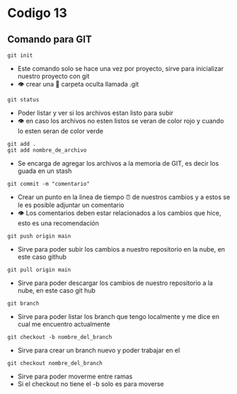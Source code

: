 # Codigo 13

## Comando para GIT

```
git init
```

- Este comando solo se hace una vez por proyecto, sirve para inicializar nuestro proyecto con git
- :eye: crear una :file_folder: carpeta oculta llamada .git

```
git status
```

- Poder listar y ver si los archivos estan listo para subir
- :eye: en caso los archivos no esten listos se veran de color rojo y cuando lo esten seran de color verde

```
git add .
git add nombre_de_archivo
```

- Se encarga de agregar los archivos a la memoria de GIT, es decir los guada en un stash

```
git commit -m "comentario"
```

- Crear un punto en la linea de tiempo :alarm_clock: de nuestros cambios y a estos se le es posible adjuntar un comentario
- :eye: Los comentarios deben estar relacionados a los cambios que hice, esto es una recomendación

```
git push origin main
```

- Sirve para poder subir los cambios a nuestro repositorio en la nube, en este caso github

```
git pull origin main
```

- Sirve para poder descargar los cambios de nuestro repositorio a la nube, en este caso git hub


```
git branch
```

- Sirve para poder listar los branch que tengo localmente y me dice en cual me encuentro actualmente

```
git checkout -b nombre_del_branch
```

- Sirve para crear un branch nuevo y poder trabajar en el

```
git checkout nombre_del_branch
```

- Sirve para poder moverme entre ramas
-  Si el checkout no tiene el -b solo es para moverse
